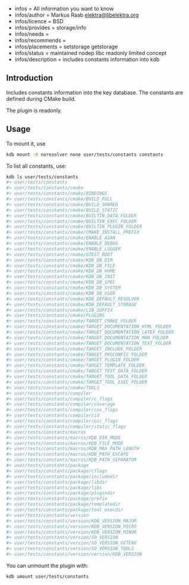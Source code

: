 - infos = All information you want to know
- infos/author = Markus Raab <elektra@libelektra.org>
- infos/licence = BSD
- infos/provides = storage/info
- infos/needs =
- infos/recommends =
- infos/placements = setstorage getstorage
- infos/status = maintained nodep libc readonly limited concept
- infos/description = includes constants information into kdb

## Introduction

Includes constants information into the key database. The constants are defined during CMake build.

The plugin is readonly.

## Usage

To mount it, use

```sh
kdb mount -R noresolver none user/tests/constants constants
```

To list all constants, use:

```sh
kdb ls user/tests/constants
#> user/tests/constants
#> user/tests/constants/cmake
#> user/tests/constants/cmake/BINDINGS
#> user/tests/constants/cmake/BUILD_FULL
#> user/tests/constants/cmake/BUILD_SHARED
#> user/tests/constants/cmake/BUILD_STATIC
#> user/tests/constants/cmake/BUILTIN_DATA_FOLDER
#> user/tests/constants/cmake/BUILTIN_EXEC_FOLDER
#> user/tests/constants/cmake/BUILTIN_PLUGIN_FOLDER
#> user/tests/constants/cmake/CMAKE_INSTALL_PREFIX
#> user/tests/constants/cmake/ENABLE_ASAN
#> user/tests/constants/cmake/ENABLE_DEBUG
#> user/tests/constants/cmake/ENABLE_LOGGER
#> user/tests/constants/cmake/GTEST_ROOT
#> user/tests/constants/cmake/KDB_DB_DIR
#> user/tests/constants/cmake/KDB_DB_FILE
#> user/tests/constants/cmake/KDB_DB_HOME
#> user/tests/constants/cmake/KDB_DB_INIT
#> user/tests/constants/cmake/KDB_DB_SPEC
#> user/tests/constants/cmake/KDB_DB_SYSTEM
#> user/tests/constants/cmake/KDB_DB_USER
#> user/tests/constants/cmake/KDB_DEFAULT_RESOLVER
#> user/tests/constants/cmake/KDB_DEFAULT_STORAGE
#> user/tests/constants/cmake/LIB_SUFFIX
#> user/tests/constants/cmake/PLUGINS
#> user/tests/constants/cmake/TARGET_CMAKE_FOLDER
#> user/tests/constants/cmake/TARGET_DOCUMENTATION_HTML_FOLDER
#> user/tests/constants/cmake/TARGET_DOCUMENTATION_LATEX_FOLDER
#> user/tests/constants/cmake/TARGET_DOCUMENTATION_MAN_FOLDER
#> user/tests/constants/cmake/TARGET_DOCUMENTATION_TEXT_FOLDER
#> user/tests/constants/cmake/TARGET_INCLUDE_FOLDER
#> user/tests/constants/cmake/TARGET_PKGCONFIG_FOLDER
#> user/tests/constants/cmake/TARGET_PLUGIN_FOLDER
#> user/tests/constants/cmake/TARGET_TEMPLATE_FOLDER
#> user/tests/constants/cmake/TARGET_TEST_DATA_FOLDER
#> user/tests/constants/cmake/TARGET_TOOL_DATA_FOLDER
#> user/tests/constants/cmake/TARGET_TOOL_EXEC_FOLDER
#> user/tests/constants/cmake/TOOLS
#> user/tests/constants/compiler
#> user/tests/constants/compiler/c_flags
#> user/tests/constants/compiler/coverage
#> user/tests/constants/compiler/cxx_flags
#> user/tests/constants/compiler/id
#> user/tests/constants/compiler/pic_flags
#> user/tests/constants/compiler/static_flags
#> user/tests/constants/macros
#> user/tests/constants/macros/KDB_DIR_MODE
#> user/tests/constants/macros/KDB_FILE_MODE
#> user/tests/constants/macros/KDB_MAX_PATH_LENGTH
#> user/tests/constants/macros/KDB_PATH_ESCAPE
#> user/tests/constants/macros/KDB_PATH_SEPARATOR
#> user/tests/constants/package
#> user/tests/constants/package/cflags
#> user/tests/constants/package/includedir
#> user/tests/constants/package/libdir
#> user/tests/constants/package/libs
#> user/tests/constants/package/plugindir
#> user/tests/constants/package/prefix
#> user/tests/constants/package/templatedir
#> user/tests/constants/package/tool_execdir
#> user/tests/constants/version
#> user/tests/constants/version/KDB_VERSION_MAJOR
#> user/tests/constants/version/KDB_VERSION_MICRO
#> user/tests/constants/version/KDB_VERSION_MINOR
#> user/tests/constants/version/SO_VERSION
#> user/tests/constants/version/SO_VERSION_GETENV
#> user/tests/constants/version/SO_VERSION_TOOLS
#> user/tests/constants/version/version/KDB_VERSION
```

You can unmount the plugin with:

```sh
kdb umount user/tests/constants
```
